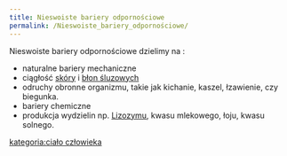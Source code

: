 ```yaml
---
title: Nieswoiste bariery odpornościowe
permalink: /Nieswoiste_bariery_odpornościowe/
---
```


Nieswoiste bariery odpornościowe dzielimy na :

-   naturalne bariery mechaniczne
-   ciągłość [skóry](/Skóra "wikilink") i [błon śluzowych](/Błona_śluzowa "wikilink")
-   odruchy obronne organizmu, takie jak kichanie, kaszel, łzawienie, czy biegunka.
-   bariery chemiczne
-   produkcja wydzielin np. [Lizozymu](/Lizozym "wikilink"), kwasu mlekowego, łoju, kwasu solnego.

[kategoria:ciało człowieka](/kategoria:ciało_człowieka "wikilink")